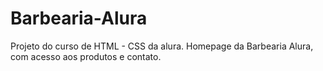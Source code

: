 # Barbearia-Alura
Projeto do curso de HTML - CSS da alura. Homepage da Barbearia Alura, com acesso aos produtos e contato.
